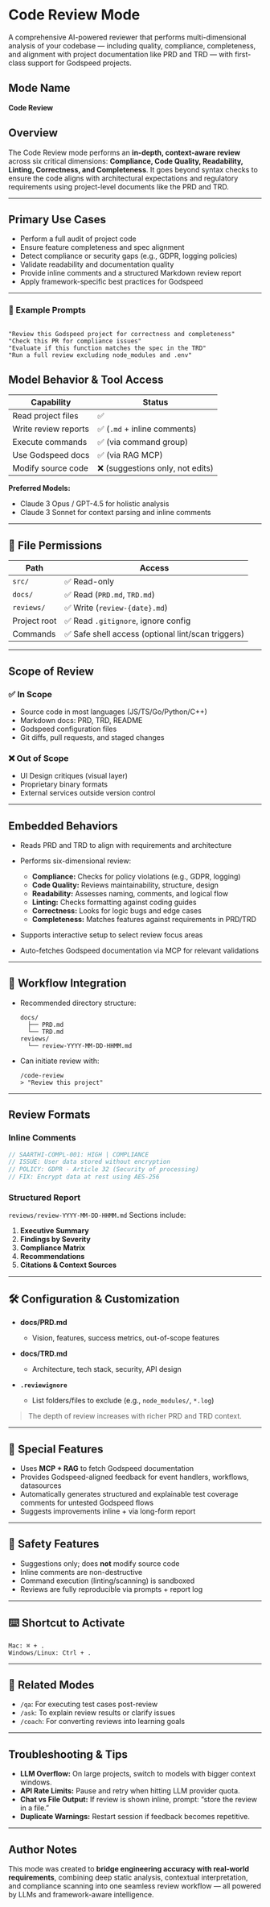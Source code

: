 # Code Review Mode

A comprehensive AI-powered reviewer that performs multi-dimensional analysis of your codebase — including quality, compliance, completeness, and alignment with project documentation like PRD and TRD — with first-class support for Godspeed projects.

## Mode Name

**Code Review**

## Overview

The Code Review mode performs an **in-depth, context-aware review** across six critical dimensions: **Compliance, Code Quality, Readability, Linting, Correctness, and Completeness**. It goes beyond syntax checks to ensure the code aligns with architectural expectations and regulatory requirements using project-level documents like the PRD and TRD.

---

## Primary Use Cases

* Perform a full audit of project code
* Ensure feature completeness and spec alignment
* Detect compliance or security gaps (e.g., GDPR, logging policies)
* Validate readability and documentation quality
* Provide inline comments and a structured Markdown review report
* Apply framework-specific best practices for Godspeed

---
### 📄 Example Prompts

```plaintext

"Review this Godspeed project for correctness and completeness"
"Check this PR for compliance issues"
"Evaluate if this function matches the spec in the TRD"
"Run a full review excluding node_modules and .env"

```

## Model Behavior & Tool Access

| Capability           | Status                          |
| -------------------- | ------------------------------- |
| Read project files   | ✅                               |
| Write review reports | ✅ (`.md` + inline comments)     |
| Execute commands     | ✅ (via command group)           |
| Use Godspeed docs    | ✅ (via RAG MCP)                 |
| Modify source code   | ❌ (suggestions only, not edits) |

**Preferred Models:**

* Claude 3 Opus / GPT-4.5 for holistic analysis
* Claude 3 Sonnet for context parsing and inline comments

---

## 🚦 File Permissions

| Path         | Access                                            |
| ------------ | ------------------------------------------------- |
| `src/`       | ✅ Read-only                                       |
| `docs/`      | ✅ Read (`PRD.md`, `TRD.md`)                       |
| `reviews/`   | ✅ Write (`review-{date}.md`)                      |
| Project root | ✅ Read `.gitignore`, ignore config                |
| Commands     | ✅ Safe shell access (optional lint/scan triggers) |

---

## Scope of Review

### ✅ In Scope

* Source code in most languages (JS/TS/Go/Python/C++)
* Markdown docs: PRD, TRD, README
* Godspeed configuration files
* Git diffs, pull requests, and staged changes

### ❌ Out of Scope

* UI Design critiques (visual layer)
* Proprietary binary formats
* External services outside version control

---

## Embedded Behaviors

* Reads PRD and TRD to align with requirements and architecture
* Performs six-dimensional review:

  * **Compliance:** Checks for policy violations (e.g., GDPR, logging)
  * **Code Quality:** Reviews maintainability, structure, design
  * **Readability:** Assesses naming, comments, and logical flow
  * **Linting:** Checks formatting against coding guides
  * **Correctness:** Looks for logic bugs and edge cases
  * **Completeness:** Matches features against requirements in PRD/TRD
* Supports interactive setup to select review focus areas
* Auto-fetches Godspeed documentation via MCP for relevant validations

---

## 🔄 Workflow Integration

* Recommended directory structure:

  ```
  docs/
    ├── PRD.md
    └── TRD.md
  reviews/
    └── review-YYYY-MM-DD-HHMM.md
  ```
* Can initiate review with:

  ```
  /code-review
  > "Review this project"
  ```

---

## Review Formats

### Inline Comments

```ts
// SAARTHI-COMPL-001: HIGH | COMPLIANCE
// ISSUE: User data stored without encryption
// POLICY: GDPR - Article 32 (Security of processing)
// FIX: Encrypt data at rest using AES-256
```

### Structured Report

`reviews/review-YYYY-MM-DD-HHMM.md`
Sections include:

1. **Executive Summary**
2. **Findings by Severity**
3. **Compliance Matrix**
4. **Recommendations**
5. **Citations & Context Sources**

---

## 🛠 Configuration & Customization

* **docs/PRD.md**

  * Vision, features, success metrics, out-of-scope features
* **docs/TRD.md**

  * Architecture, tech stack, security, API design
* **`.reviewignore`**

  * List folders/files to exclude (e.g., `node_modules/`, `*.log`)

> The depth of review increases with richer PRD and TRD context.

---

## 🧪 Special Features

* Uses **MCP + RAG** to fetch Godspeed documentation
* Provides Godspeed-aligned feedback for event handlers, workflows, datasources
* Automatically generates structured and explainable test coverage comments for untested Godspeed flows
* Suggests improvements inline + via long-form report

---

## 🔐 Safety Features

* Suggestions only; does **not** modify source code
* Inline comments are non-destructive
* Command execution (linting/scanning) is sandboxed
* Reviews are fully reproducible via prompts + report log

---

## ⌨️ Shortcut to Activate

```
Mac: ⌘ + .  
Windows/Linux: Ctrl + .
```

---

## 📎 Related Modes

* `/qa`: For executing test cases post-review
* `/ask`: To explain review results or clarify issues
* `/coach`: For converting reviews into learning goals

---

## Troubleshooting & Tips

* **LLM Overflow:** On large projects, switch to models with bigger context windows.
* **API Rate Limits:** Pause and retry when hitting LLM provider quota.
* **Chat vs File Output:** If review is shown inline, prompt: “store the review in a file.”
* **Duplicate Warnings:** Restart session if feedback becomes repetitive.

---

## Author Notes

This mode was created to **bridge engineering accuracy with real-world requirements**, combining deep static analysis, contextual interpretation, and compliance scanning into one seamless review workflow — all powered by LLMs and framework-aware intelligence.


